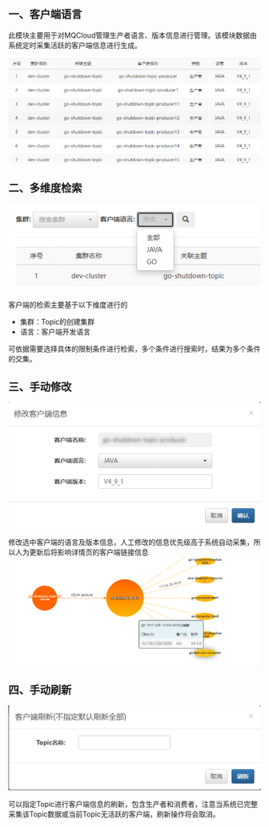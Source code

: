 ## 一、<span id="clusterList">客户端语言</span>

此模块主要用于对MQCloud管理生产者语言、版本信息进行管理。该模块数据由系统定时采集活跃的客户端信息进行生成。

![](img/clientlanguageShow.png)

## 二、<span id="addbroker">多维度检索</span>

![](img/clientLanguageSearch.png)

客户端的检索主要基于以下维度进行的

* 集群：Topic的创建集群
* 语言：客户端开发语言

可依据需要选择具体的限制条件进行检索，多个条件进行搜索时，结果为多个条件的交集。

## 三、<span id="upgradebroker">手动修改</span>

![](img/clientLanguageModify.png)

修改选中客户端的语言及版本信息，人工修改的信息优先级高于系统自动采集，所以人为更新后将影响详情页的客户端链接信息
![](img/detailConnection.png)


## 四、<span id="ext">手动刷新</span>

![](img/clientLanguageRefresh.png)

可以指定Topic进行客户端信息的刷新，包含生产者和消费者，注意当系统已完整采集该Topic数据或当前Topic无活跃的客户端，刷新操作将会取消。